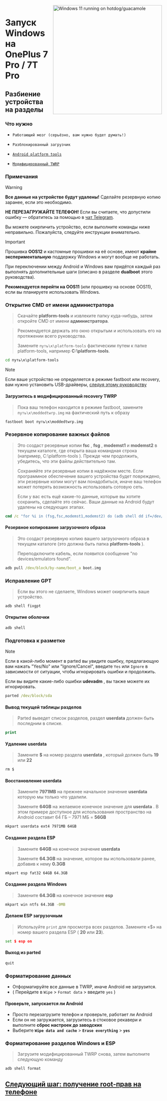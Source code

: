 <img align="right" src="https://github.com/n00b69/woa-op7/blob/main/op7.png" width="350" alt="Windows 11 running on hotdog/guacamole">

# Запуск Windows на OnePlus 7 Pro / 7T Pro

## Разбиение устройства на разделы

### Что нужно
- ```Работающий мозг (серьёзно, вам нужно будет думать!)```

- `Разблокированный загрузчик`

- [`Android platform tools`](https://developer.android.com/studio/releases/platform-tools)
  
- [`Модифицированный TWRP`](https://github.com/n00b69/woa-op7/releases/tag/Recovery)


### Примечания
> [!WARNING]  
> **Все данные на устройстве будут удалены!** Сделайте резервную копию заранее, если это необходимо.  
>  
> **НЕ ПЕРЕЗАГРУЖАЙТЕ ТЕЛЕФОН!** Если вы считаете, что допустили ошибку — обратитесь за помощью в [чат Telegram](https://t.me/oneplus7woa).  
>  
> Вы можете окирпичить устройство, если выполните команды ниже неправильно. Пожалуйста, следуйте инструкции внимательно.

> [!Important]  
> Прошивка **OOS12** и кастомные прошивки на её основе, имеют **крайне экспериментальную** поддержку Windows и могут вообще не работать.  
>  
> При переключении между Android и Windows вам придётся каждый раз выполнять дополнительные шаги (описано в разделе **dualboot** этого руководства).  
>  
> **Рекомендуется перейти на OOS11** (или прошивку на основе OOS11), если вы планируете использовать Windows.

### Открытие CMD от имени администратора
> Скачайте **platform-tools** и извлеките папку куда-нибудь, затем откройте CMD от имени **администратора**.


>
> Рекомендуется держать это окно открытым и использовать его на протяжении всего руководства.
> 
> Замените `путь\к\platform-tools` фактическим путем к папке platform-tools, например **C:\platform-tools**.
```cmd
cd путь\к\platform-tools
```

> [!Note]
> Если ваше устройство не определяется в режиме fastboot или recovery, вам нужно установить USB-драйверы, [следуя этому руководству](troubleshooting-ru.md#???)

#### Загрузитесь в модифицированный recovery TWRP
> Пока ваш телефон находится в режиме fastboot, замените `путь\к\moddedtwrp.img` на фактический путь к образу

```cmd
fastboot boot путь\к\moddedtwrp.img
```

### Резервное копирование важных файлов
> Это создаст резервные копии **fsc** , **fsg** , **modemst1** и **modemst2** в текущем каталоге, где открыта ваша командная строка (например, C:\platform-tools ). Прежде чем продолжить, убедитесь, что эти файлы действительно там.
> 
> Сохраняйте эти резервные копии в надёжном месте. Если программное обеспечение вашего устройства будет повреждено, эти резервные копии могут вам понадобиться, иначе ваш телефон может потерять возможность использовать сотовую сеть.
>
> Если у вас есть ещё какие-то данные, которые вы хотите сохранить, сделайте это сейчас. Ваши данные на Android будут удалены на следующих этапах.
```cmd
cmd /c "for %i in (fsg,fsc,modemst1,modemst2) do (adb shell dd if=/dev/block/by-name/%i of=/tmp/%i.bin & adb pull /tmp/%i.bin)"
```

#### Резервное копирование загрузочного образа
> Это создаст резервную копию вашего загрузочного образа в текущем каталоге (это должна быть папка **platform-tools** ).
>
> Переподключите кабель, если появится сообщение "no devices/emulators found".
```cmd
adb pull /dev/block/by-name/boot_a boot.img
```

### Исправление GPT
> Если вы этого не сделаете, Windows может окирпичить ваше устройство.
```cmd
adb shell fixgpt
```

#### Открытие оболочки
```cmd
adb shell
```

### Подготовка к разметке
> [!Note]
> Если в какой-либо момент в parted вы увидите ошибку, предлагающую вам нажать "Yes/No" или "Ignore/Cancel", введите `Yes` или `Ignore` в зависимости от ситуации, чтобы игнорировать ошибки и продолжить.
>
> Если вы видите какие-либо ошибки **udevadm** , вы также можете их игнорировать.
```cmd
parted /dev/block/sda
```

#### Вывод текущей таблицы разделов
> Parted выведет список разделов, раздел **userdata** должен быть последним в списке.
```cmd
print
```

#### Удаление userdata
> Замените **$** на номер раздела **userdata** , который должен быть **19** или **22**
```cmd
rm $
```

#### Восстановление userdata
> Замените **7971MB** на прежнее начальное значение **userdata** которую мы только что удалили.
>
> Замените **64GB** на желаемое конечное значение для **userdata** . В этом примере доступное для использования пространство на Android составит 64 ГБ – 7971 МБ = **56GB**
```cmd
mkpart userdata ext4 7971MB 64GB
```

#### Создание раздела ESP
> Замените **64GB** на конечное значение **userdata**
>
> Замените **64.3GB** на значение, которое вы использовали ранее, добавив к нему **0.3GB** 
```cmd
mkpart esp fat32 64GB 64.3GB
```

#### Создание раздела Windows
> Замените **64.3GB** на конечное значение **esp**
```cmd
mkpart win ntfs 64.3GB -0MB
```

#### Делаем ESP загрузочным 
> Используйте `print` для просмотра всех разделов. Замените «$» на номер вашего раздела ESP ( **20** или **23**).
```cmd
set $ esp on
```

#### Выход из parted
```cmd
quit
```

### Форматирование данных
- Отформатируйте все данные в TWRP, иначе Android не загрузится.
- ( Перейдите в `Wipe` > `Format data` > введите `yes` )

#### Проверьте, запускается ли Android
- Просто перезагрузите телефон и проверьте, работает ли Android
- Если он не загружается, загрузитесь в стоковое рекавери и выполните **сброс настроек до заводских**
- Выберите **`Wipe data and cache`** > **`Erase everything`** > **`yes`**

### Форматирование разделов Windows и ESP
> Загрузите модифицированный TWRP снова, затем выполните следующую команду
```cmd
adb shell format
```

## [Следующий шаг: получение root-прав на телефоне](2-root-ru.md)





















